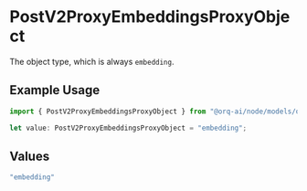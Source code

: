 # PostV2ProxyEmbeddingsProxyObject

The object type, which is always `embedding`.

## Example Usage

```typescript
import { PostV2ProxyEmbeddingsProxyObject } from "@orq-ai/node/models/operations";

let value: PostV2ProxyEmbeddingsProxyObject = "embedding";
```

## Values

```typescript
"embedding"
```